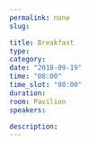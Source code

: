 ```yaml
---
permalink: none
slug:

title: Breakfast
type:
category:
date: "2018-09-19"
time: "08:00"
time_slot: "08:00"
duration:
room: Pavilion
speakers:

description:
---
```

